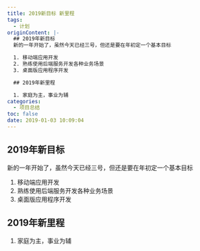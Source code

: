```yaml
---
title: 2019新目标 新里程
tags:
  - 计划
originContent: |-
  ## 2019年新目标
  新的一年开始了，虽然今天已经三号，但还是要在年初定一个基本目标

  1. 移动端应用开发
  2. 熟练使用后端服务开发各种业务场景
  3. 桌面版应用程序开发

  ## 2019年新里程

  1. 家庭为主，事业为辅
categories:
  - 项目总结
toc: false
date: 2019-01-03 10:09:04
---
```


## 2019年新目标
新的一年开始了，虽然今天已经三号，但还是要在年初定一个基本目标

1. 移动端应用开发
2. 熟练使用后端服务开发各种业务场景
3. 桌面版应用程序开发

## 2019年新里程

1. 家庭为主，事业为辅
